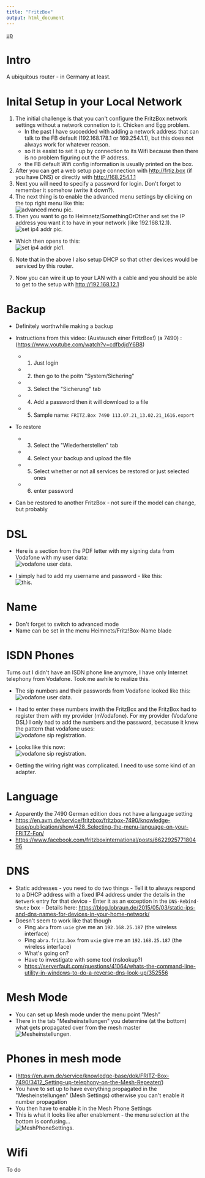 ```yaml
---
title: "FritzBox"
output: html_document
---
```

[up](https://mikewise2718.github.io/markdowndocs/)

# Intro
A ubiquitous router - in Germany at least.

# Inital Setup in your Local Network
1. The initial challenge is that you can't configure the FritzBox network settings without a network connetion to it. Chicken and Egg problem. 
    * In the past I have succedded with adding a network address that can talk to the FB default (192.168.178.1 or 169.254.1.1), but this does not always work for whatever reason.
    * so it is easist to set it up by connection to its Wifi because then there is no problem figuring out the IP address.
    * the FB default Wifi config information is usually printed on the box.
2. After you can get a web setup page  connection with http://frtiz.box (if you have DNS) or directly with http://168.254.1.1 <br>
3. Next you will need to specify a password for login. Don't forget to remember it somehow (write it down?).<br>
4. The next thing is to enable the advanced menu settings by clicking on the top right menu like this:<br> ![advanced menu pic](EnableAdvancedMenu.png).<br>
5. Then you want to go to Heimnetz/SomethingOrOther and set the IP address you want it to have in your network (like 192.168.12.1).<br>
![set ip4 addr pic](SetIp4Address.png).<br>
- Which then opens to this:<br>
![set ip4 addr pic1](SetIp4Address1.png).<br>

6. Note that in the above I also setup DHCP so that other devices would be serviced by this router.

7. Now you can wire it up to your LAN with a cable and you should be able to get to the setup with http://192.168.12.1 <br>


# Backup
- Definitely worthwhile making a backup
- Instructions from this video: (Austausch einer FritzBox!) (a 7490) : (https://www.youtube.com/watch?v=cdfbdjdY6B8)
    - 1. Just login 
    - 2. then go to the poitn "System/Sichering"
    - 3. Select the "Sicherung" tab
    - 4. Add a password then it will download to a file
    - 5. Sample name: `FRITZ.Box 7490 113.07.21_13.02.21_1616.export`
- To restore
    - 3. Select the "Wiederherstellen" tab
    - 4. Select your backup and upload the file
    - 5. Select whether or not all services be restored or just selected ones
    - 6. enter password

- Can be restored to another FritzBox - not sure if the model can change, but probably

# DSL
- Here is a section from the PDF letter with my signing data from Vodafone with my user data:<br>
![vodafone user data](VodafoneUserData.png).<br>

- I simply had to add my username and password - like this:<br> ![this](ZugangsDaten.png).<br>



# Name
- Don't forget to switch to advanced mode
- Name can be set in the menu Heimnets/Fritz!Box-Name blade

# ISDN Phones
Turns out I didn't have an ISDN phone line anymore, I have only Internet telephony from Vodafone. Took me awhile to realize this.

- The sip numbers and their passwords from Vodafone looked like this:<br>
![vodafone user data](PhoneDaten.png).<br>

- I had to enter these numbers inwith the FritzBox and the FritzBox had to register them with my provider (mVodafone). For my provider (Vodafone DSL) I only had to add the numbers and the password, becasuse it knew the pattern that vodafone uses:<br>
![vodafone sip registration](SipNumberRegistration.png).<br>

- Looks like this now:<br>![vodafone sip registration](SipNumbersActive.png).<br>

- Getting the wiring right was complicated. I need to use some kind of an adapter.

# Language
* Apparently the 7490 German edition does not have a language setting
* https://en.avm.de/service/fritzbox/fritzbox-7490/knowledge-base/publication/show/428_Selecting-the-menu-language-on-your-FRITZ-Fon/
* https://www.facebook.com/fritzboxinternational/posts/662292577180496



# DNS
- Static addresses - you need to do two things
        - Tell it to always respond to a DHCP address with a fixed IP4 address under the details in the `Netwerk` entry for that device
        - Enter it as an exception in the `DNS-Rebind-Shutz` box
        - Details here: https://blog.lobraun.de/2015/05/03/static-ips-and-dns-names-for-devices-in-your-home-network/
- Doesn't seem to work like that though
    - Ping `abra` from `uxie` give me an `192.168.25.187` (the wireless interface)
    - Ping `abra.fritz.box` from `uxie` give me an `192.168.25.187` (the wireless interface)
    - What's going on?
    - Have to investigate with some tool (nslookup?)
    - https://serverfault.com/questions/41064/whats-the-command-line-utility-in-windows-to-do-a-reverse-dns-look-up/352556



# Mesh Mode
- You can set up Mesh mode under the menu point "Mesh"
- There in the tab "Mesheinstellungen" you determine (at the bottom) what gets propagated over from the mesh master
<br>![Mesheinstellungen](MeshSettings.png).<br>


# Phones in mesh mode
- (https://en.avm.de/service/knowledge-base/dok/FRITZ-Box-7490/3412_Setting-up-telephony-on-the-Mesh-Repeater/)
- You have to set up to have everything propagated in the "Mesheinstellungen" (Mesh Settings) otherwise you can't enable it number propagation
- You then have to enable it in the Mesh Phone Settings
- This is what it looks like after enablement - the menu selection at the bottom is confusing...
<br>![MeshPhoneSettings](MeshPhoneSettings.png).<br>

# Wifi
To do